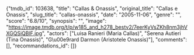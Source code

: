 {"tmdb_id": 103638, "title": "Callas & Onassis", "original_title": "Callas e Onassis", "slug_title": "callas-onassis", "date": "2005-11-06", "genre": "", "score": "6.8/10", "synopsis": "", "image": "https://image.tmdb.org/t/p/w185_and_h278_bestv2/7eerKyVsZKh8nm3jhVXGQSiQBlF.jpg", "actors": ["Luisa Ranieri (Maria Callas)", "Serena Autieri (Tina Onassis)", "G\u00e9rard Darmon (Aristotele Onassis)"], "comments": [], "recommandations_id": []}
